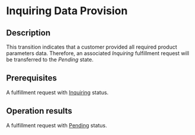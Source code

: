 # Inquiring Data Provision
## Description
This transition indicates that a customer provided all required product parameters data. Therefore, an associated *Inquiring* fulfillment request will be transferred to the *Pending* state.
## Prerequisites
A fulfillment request with [Inquiring](s-d-inquiring.html) status.
## Operation results
A fulfillment request with [Pending](s-b-pending.html) status.
